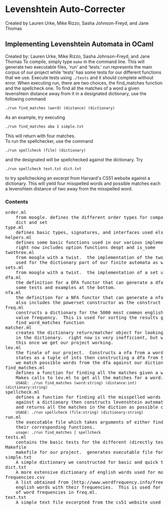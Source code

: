 # Levenshtein Auto-Correcter #

Created by Lauren Urke, Mike Rizzo, Sasha Johnson-Freyd, and Jane Thomas

## Implementing Levenshtein Automata in OCaml ## 

Created by: Lauren Urke, Mike Rizzo, Sasha Johnson-Freyd, and Jane Thomas
To compile, simply type <code>make</code> in the command line.  This will 
generate two executable files, 'run' and 'tests.'  run represents 
the main corpus of our project while 'tests' has some tests for 
our different functions that we use.  Execute tests using 
<code>./tests</code> and it should complete without error.  When executing
run, there are two choices, the find_matches function and the 
spellcheck one.  To find all the matches of a word a given
levenshtein distance away from it in a designated dictionary,
use the following command 
<pre><code>./run find_matches (word) (distance) (dictionary)</code></pre>
As an example, try executing 
<pre><code>./run find_matches aba 1 simple.txt</code></pre>
This will return with four matches.  
To run the spellchecker, use the command
<pre><code>./run spellcheck (file) (dictionary)</code></pre>
and the designated will be spellchecked against the dictionary.  Try 
<pre><code>./run spellcheck text.txt dict.txt</code></pre>
to try spellchecking an excerpt from Harvard's CS51 website against a dictionary.  This will
yield four misspelled words and possible matches each a 
levenshtein distance of two away from the misspelled word.

### Contents ###

<pre>
order.ml
    from moogle. defines the different order types for comparison used in the
    dict and set
type.ml
    defines basic types, signatures, and interfaces used elsewhere in our project
helpers.ml
    defines some basic functions used in our various implementations.
    right now includes option functions deopt and is_some
twothree.ml
    from moogle with a twist.  the implementation of the twothree tree.  This is 
    used for the dictionary part of our finite automata as well as constructing sets.
sets.ml
    from moogle with a twist.  the implementation of a set using a twothree tree.
dfa.ml
    the definition for a DFA functor that can generate a dfa object.  Also contains
    some tests and examples at the bottom.
nfa.ml
    the definition for a NFA functor that can generate a nfa object.
    also includes the powerset constructor as the construct method of the nfa.
freq.ml
    constructs a dictionary for the 5000 most common english words with key word and 
    value frequency.  This is used for sorting the results given by our 
    find_word_matches function
matcher.ml
    creates the dictionary return/matcher object for looking up our possible matches 
    in the dictionary.  right now is very inefficient, but we will look on improving 
    this once we get our project working.
lev.ml
    the finale of our project.  Constructs a nfa from a word and a distance representing 
    states as a tuple of ints then constructing a dfa from this using powersets.  Finally 
    we match possible words from the dfa against our dictionary.
find_matches.ml
    defines a function for finding all the matches given a word, distance, and dictionary.
    Makes calls to lev.ml to get all the matches for a word.
    <code>USAGE: ./run find_matches (word:string) (distance:int) (dictionary:string)</code>
spellcheck.ml
    defines a function for finding all the misspelled words in a document by checking these
    against a dictionary then constructs levenshtein automata for each of these 2 units away
    and returns all the matches in the diction as possible correct words.
    <code>USAGE: ./run spellcheck (file:string) (dictionary:string)</code>
run.ml
    the executable file which takes arguments of either find_matches or spellcheck and runs 
    their corresponding functions.
    <code>usage: ./run find_matches | spellcheck</code>
tests.ml
    contains the basic tests for the different (directly testable) components of our algorithm.
Makefile
    makefile for our project.  generates executable file for run.
simple.txt
    A simple dictionary we constructed for basic and quick testing.
dict.txt
    A more extensive dictionary of english words used for more in depth searching and matching.
frequencies.csv
    A list obtained from [http://www.wordfrequency.info/free.asp](http://www.wordfrequency.info/free.asp) of the most common 5000 
    english words with their frequencies.  This is used for constructing the dictionary 
    of word frequencies in freq.ml.
text.txt
    A simple text file excerpted from the cs51 website used for basic testing of spellcheck
</pre>